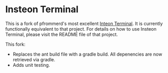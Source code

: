 # Insteon Terminal

This is a fork of pfrommerd's most excellent [Inteon Terminal](https://github.com/pfrommerd/insteon-terminal).  It is currently functionally equivalent to that project.  For details on how to use Insteon Terminal, please visit the README file of that project.

This fork:

* Replaces the ant build file with a gradle build.  All depenencies are now retrieved via gradle.
* Adds unit testing.